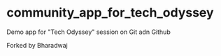 # community_app_for_tech_odyssey

Demo app for "Tech Odyssey" session on Git adn Github

Forked by Bharadwaj